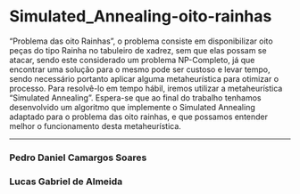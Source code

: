 # Simulated_Annealing-oito-rainhas

“Problema das oito
Rainhas”, o problema consiste em disponibilizar oito peças do
tipo Rainha no tabuleiro de xadrez, sem que elas possam se
atacar, sendo este considerado um problema NP-Completo, já
que encontrar uma solução para o mesmo pode ser custoso e
levar tempo, sendo necessário portanto aplicar alguma
metaheurística para otimizar o processo. Para resolvê-lo em
tempo hábil, iremos utilizar a metaheurística “Simulated
Annealing”. Espera-se que ao final do trabalho tenhamos
desenvolvido um algoritmo que implemente o Simulated
Annealing adaptado para o problema das oito rainhas, e que
possamos entender melhor o funcionamento desta
metaheurística.
<hr>
<h3>Pedro Daniel Camargos Soares</h3>
<h3>Lucas Gabriel de Almeida</h3>
